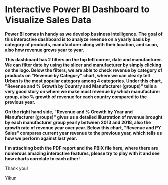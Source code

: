 # Interactive Power BI Dashboard to Visualize Sales Data
**Power BI comes in handy as we develop business intelligence. The goal of this interactive dashboard is to analyze revenue on a yearly basis by category of products, manufacturer 
along with their location, and so on, also how revenue grows year to year.**

**This dashboard has 2 filters on the top left corner, date and manufacturer. We can filter date by using the slicer and manufacturer by simply clicking on the logo. Below
the  filters, we are able to check revenue by category of products on "Revenue by Category" chart, where we can clearly tell Urban is the most popular category among 4 categories.
Under this chart, "Revenue and % Growth by Country and Manufacturer (groups)" tells a very good story on where we make most revenue by which manufacturer group, also % growth
of revenue for each country compared to the previous year.**

**On the right hand side, "Revenue and % Growth by Year and Manufacturer (groups)" gives us a detailed illustration of revenue brought by each manufacturer group yearly 
between 2013 and 2018, also the growth rate of revenue year over year. Below this chart, "Revenue and PY Sales" compares current year revenue to the previous year, which tells
us how we perform against last year.**

**I'm attaching both the PDF report and the PBIX file here, where there are numerous amazing interactive features, please try to play with it and see how charts correlate to 
each other!**

Thank you!

Yikun
